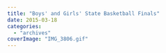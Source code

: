 ```yaml
---
title: "Boys' and Girls' State Basketball Finals"
date: 2015-03-18
categories: 
  - "archives"
coverImage: "IMG_3806.gif"
---
```




